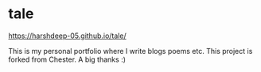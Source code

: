 # tale
https://harshdeep-05.github.io/tale/

This is my personal portfolio where I write blogs poems etc.
This project is forked from Chester. A big thanks :)
